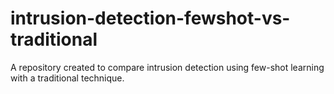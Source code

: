 # intrusion-detection-fewshot-vs-traditional
A repository created to compare intrusion detection using few-shot learning with a traditional technique.
